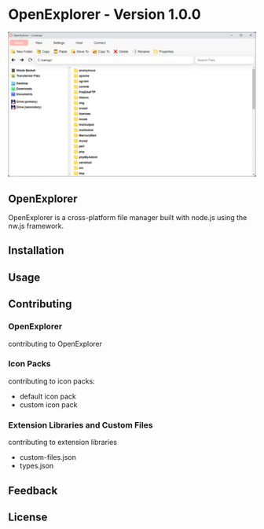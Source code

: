 # OpenExplorer - Version 1.0.0

![OpenExplorer UI](docs/interface_screenshot.png)

## OpenExplorer

OpenExplorer is a cross-platform file manager built with node.js using the nw.js framework.

## Installation

## Usage

## Contributing

### OpenExplorer

contributing to OpenExplorer

### Icon Packs

contributing to icon packs:
* default icon pack
* custom icon pack

### Extension Libraries and Custom Files

contributing to extension libraries
* custom-files.json
* types.json

## Feedback

## License
